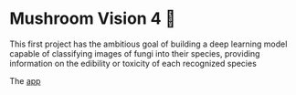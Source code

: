 # Mushroom Vision 4 🍄

This first project has the ambitious goal of building a deep learning model capable of classifying images of fungi into their species, providing information on the edibility or toxicity of each recognized species

The [app](https://huggingface.co/spaces/simo98/MushroomVision4)
